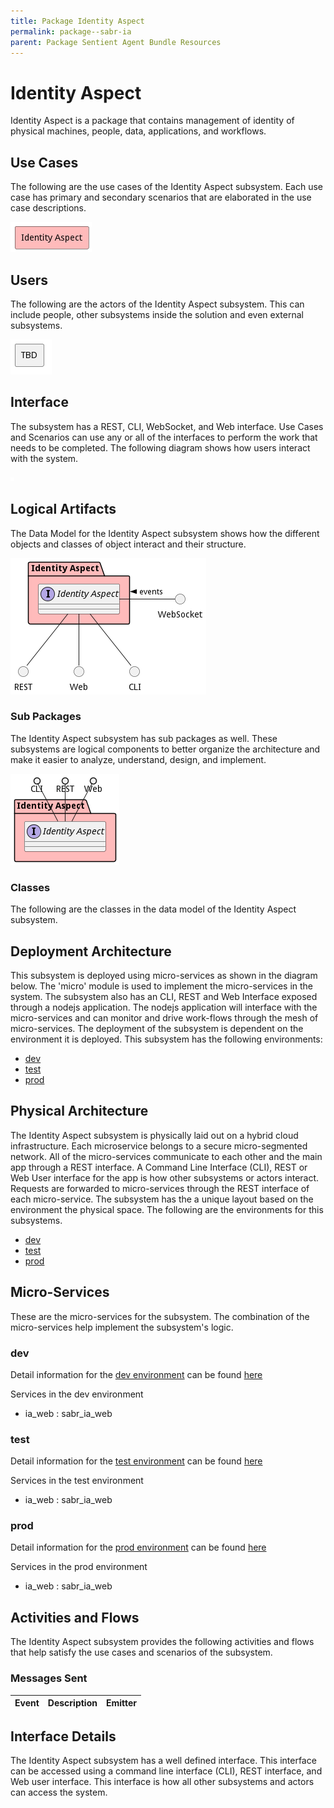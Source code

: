 ```yaml
---
title: Package Identity Aspect
permalink: package--sabr-ia
parent: Package Sentient Agent Bundle Resources
---
```


# Identity Aspect

Identity Aspect is a package that contains management of identity of physical machines, people, data, applications, and workflows.



## Use Cases

The following are the use cases of the Identity Aspect subsystem. Each use case has primary and secondary scenarios
that are elaborated in the use case descriptions.



![UseCase Diagram](./usecases.png)

## Users

The following are the actors of the Identity Aspect subsystem. This can include people, other subsystems
inside the solution and even external subsystems.



![User Interaction](./userinteraction.png)

## Interface

The subsystem has a REST, CLI, WebSocket, and Web interface. Use Cases and Scenarios can use any or all
of the interfaces to perform the work that needs to be completed. The following  diagram shows how
users interact with the system.

![Scenario Mappings Diagram](./scenariomapping.png)



## Logical Artifacts

The Data Model for the  Identity Aspect subsystem shows how the different objects and classes of object interact
and their structure.

![Sub Package Diagram](./subpackage.png)

### Sub Packages

The Identity Aspect subsystem has sub packages as well. These subsystems are logical components to better
organize the architecture and make it easier to analyze, understand, design, and implement.



![Logical Diagram](./logical.png)

### Classes

The following are the classes in the data model of the Identity Aspect subsystem.




## Deployment Architecture

This subsystem is deployed using micro-services as shown in the diagram below. The 'micro' module is
used to implement the micro-services in the system. The subsystem also has an CLI, REST and Web Interface
exposed through a nodejs application. The nodejs application will interface with the micro-services and
can monitor and drive work-flows through the mesh of micro-services. The deployment of the subsystem is
dependent on the environment it is deployed. This subsystem has the following environments:
* [dev](environment--sabr-ia-dev)
* [test](environment--sabr-ia-test)
* [prod](environment--sabr-ia-prod)



## Physical Architecture

The Identity Aspect subsystem is physically laid out on a hybrid cloud infrastructure. Each microservice belongs
to a secure micro-segmented network. All of the micro-services communicate to each other and the main app through a
REST interface. A Command Line Interface (CLI), REST or Web User interface for the app is how other subsystems or actors
interact. Requests are forwarded to micro-services through the REST interface of each micro-service. The subsystem has
the a unique layout based on the environment the physical space. The following are the environments for this
subsystems.
* [dev](environment--sabr-ia-dev)
* [test](environment--sabr-ia-test)
* [prod](environment--sabr-ia-prod)


## Micro-Services

These are the micro-services for the subsystem. The combination of the micro-services help implement
the subsystem's logic.


### dev

Detail information for the [dev environment](environment--sabr-ia-dev)
can be found [here](environment--sabr-ia-dev)

Services in the dev environment

* ia_web : sabr_ia_web


### test

Detail information for the [test environment](environment--sabr-ia-test)
can be found [here](environment--sabr-ia-test)

Services in the test environment

* ia_web : sabr_ia_web


### prod

Detail information for the [prod environment](environment--sabr-ia-prod)
can be found [here](environment--sabr-ia-prod)

Services in the prod environment

* ia_web : sabr_ia_web


## Activities and Flows
The Identity Aspect subsystem provides the following activities and flows that help satisfy the use
cases and scenarios of the subsystem.




### Messages Sent

| Event | Description | Emitter |
|-------|-------------|---------|



## Interface Details
The Identity Aspect subsystem has a well defined interface. This interface can be accessed using a
command line interface (CLI), REST interface, and Web user interface. This interface is how all other
subsystems and actors can access the system.


